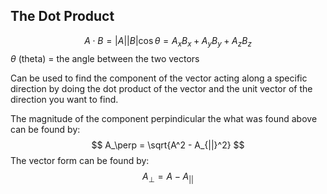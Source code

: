 ## The Dot Product
$$ A\cdot B = |A||B|\cos\theta = A_xB_x + A_yB_y + A_zB_z$$
$\theta$ (theta) = the angle between the two vectors

Can be used to find the component of the vector acting along a specific direction by doing the dot product of the vector and the unit vector of the direction you want to find.

The magnitude of the component perpindicular the what was found above can be found by:
$$ A_\perp = \sqrt{A^2 - A_{||}^2} $$
The vector form can be found by:
$$ A_\perp = A-A_{||} $$
